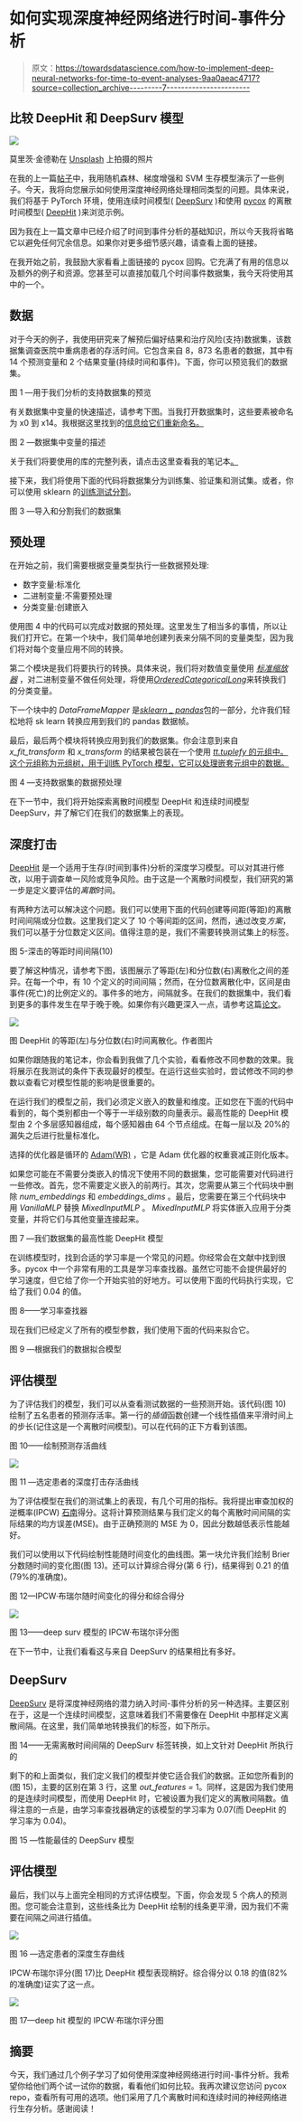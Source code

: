 # 如何实现深度神经网络进行时间-事件分析

> 原文：<https://towardsdatascience.com/how-to-implement-deep-neural-networks-for-time-to-event-analyses-9aa0aeac4717?source=collection_archive---------7----------------------->

## 比较 DeepHit 和 DeepSurv 模型

![](img/f4c8054e8c26815e3d6718e2dfc4a875.png)

莫里茨·金德勒在 [Unsplash](https://unsplash.com/?utm_source=unsplash&utm_medium=referral&utm_content=creditCopyText) 上拍摄的照片

在我的上一篇[帖子](/how-to-implement-random-forest-svm-and-gradient-boosted-models-for-time-to-event-analyses-5d79d8153bcd)中，我用随机森林、梯度增强和 SVM 生存模型演示了一些例子。今天，我将向您展示如何使用深度神经网络处理相同类型的问题。具体来说，我们将基于 PyTorch 环境，使用连续时间模型( [DeepSurv](https://bmcmedresmethodol.biomedcentral.com/articles/10.1186/s12874-018-0482-1) )和使用 [pycox](https://github.com/havakv/pycox) 的离散时间模型( [DeepHit](http://medianetlab.ee.ucla.edu/papers/AAAI_2018_DeepHit) )来浏览示例。

因为我在上一篇文章中已经介绍了时间到事件分析的基础知识，所以今天我将省略它以避免任何冗余信息。如果你对更多细节感兴趣，请查看上面的链接。

在我开始之前，我鼓励大家看看上面链接的 pycox 回购。它充满了有用的信息以及额外的例子和资源。您甚至可以直接加载几个时间事件数据集，我今天将使用其中的一个。

## 数据

对于今天的例子，我使用研究来了解预后偏好结果和治疗风险(支持)数据集，该数据集调查医院中重病患者的存活时间。它包含来自 8，873 名患者的数据，其中有 14 个预测变量和 2 个结果变量(持续时间和事件)。下面，你可以预览我们的数据集。

图 1 —用于我们分析的支持数据集的预览

有关数据集中变量的快速描述，请参考下图。当我打开数据集时，这些要素被命名为 x0 到 x14。我根据这里找到的[信息给它们重新命名。](https://bmcmedresmethodol.biomedcentral.com/articles/10.1186/s12874-018-0482-1)

图 2 —数据集中变量的描述

关于我们将要使用的库的完整列表，请点击这里查看我的笔记本[。](https://github.com/ryancburke/DNN_survival)

接下来，我们将使用下面的代码将数据集分为训练集、验证集和测试集。或者，你可以使用 sklearn 的[训练测试分割](https://scikit-learn.org/stable/modules/generated/sklearn.model_selection.train_test_split.html)。

图 3 —导入和分割我们的数据集

## 预处理

在开始之前，我们需要根据变量类型执行一些数据预处理:

*   数字变量:标准化
*   二进制变量:不需要预处理
*   分类变量:创建嵌入

使用图 4 中的代码可以完成对数据的预处理。这里发生了相当多的事情，所以让我们打开它。在第一个块中，我们简单地创建列表来分隔不同的变量类型，因为我们将对每个变量应用不同的转换。

第二个模块是我们将要执行的转换。具体来说，我们将对数值变量使用 [*标准缩放器*](https://scikit-learn.org/stable/modules/generated/sklearn.preprocessing.StandardScaler.html) ，对二进制变量不做任何处理，将使用[*OrderedCategoricalLong*](https://github.com/havakv/pycox/blob/master/pycox/preprocessing/feature_transforms.py)来转换我们的分类变量。

下一个块中的 *DataFrameMapper* 是[*sklearn _ pandas*](https://pypi.org/project/sklearn-pandas/1.5.0/)包的一部分，允许我们轻松地将 sk learn 转换应用到我们的 pandas 数据帧。

最后，最后两个模块将转换应用到我们的数据集。你会注意到来自 *x_fit_transform* 和 *x_transform* 的结果被包装在一个使用 [*tt.tuplefy* 的元组中。这个元组称为元组树，用于训练 PyTorch 模型，它可以处理嵌套元组中的数据。](https://github.com/havakv/torchtuples)

图 4 —支持数据集的数据预处理

在下一节中，我们将开始探索离散时间模型 DeepHit 和连续时间模型 DeepSurv，并了解它们在我们的数据集上的表现。

## 深度打击

[DeepHit](https://ojs.aaai.org/index.php/AAAI/article/view/11842) 是一个适用于生存(时间到事件)分析的深度学习模型。可以对其进行修改，以用于调查单一风险或竞争风险。由于这是一个离散时间模型，我们研究的第一步是定义要评估的*离散*时间。

有两种方法可以解决这个问题。我们可以使用下面的代码创建等间距(等距)的离散时间间隔或分位数。这里我们定义了 10 个等间距的区间，然而，通过改变*方案*，我们可以基于分位数定义区间。值得注意的是，我们不需要转换测试集上的标签。

图 5-深击的等距时间间隔(10)

要了解这种情况，请参考下图，该图展示了等距(左)和分位数(右)离散化之间的差异。在每一个中，有 10 个定义的时间间隔；然而，在分位数离散化中，区间是由事件(死亡)的比例定义的。事件多的地方，间隔就多。在我们的数据集中，我们看到更多的事件发生在早于晚于晚。如果你有兴趣更深入一点，请参考这篇[论文](https://arxiv.org/abs/1910.06724)。

![](img/518d6597e5260c21bd12d1beb324e365.png)

图 DeepHit 的等距(左)与分位数(右)时间离散化。作者图片

如果你跟随我的笔记本，你会看到我做了几个实验，看看修改不同参数的效果。我将展示在我测试的条件下表现最好的模型。在运行这些实验时，尝试修改不同的参数以查看它对模型性能的影响是很重要的。

在运行我们的模型之前，我们必须定义嵌入的数量和维度。正如您在下面的代码中看到的，每个类别都由一个等于一半级别数的向量表示。最高性能的 DeepHit 模型由 2 个多层感知器组成，每个感知器由 64 个节点组成。在每一层以及 20%的漏失之后进行批量标准化。

选择的优化器是循环的 [Adam(WR)](https://arxiv.org/abs/1711.05101) ，它是 Adam 优化器的权重衰减正则化版本。

如果您可能在不需要分类嵌入的情况下使用不同的数据集，您可能需要对代码进行一些修改。首先，您不需要定义嵌入的前两行。其次，您需要从第三个代码块中删除 *num_embeddings* 和 *embeddings_dims* 。最后，您需要在第三个代码块中用 *VanillaMLP* 替换 *MixedInputMLP* 。 *MixedInputMLP* 将实体嵌入应用于分类变量，并将它们与其他变量连接起来。

图 7 —我们数据集的最高性能 DeepHit 模型

在训练模型时，找到合适的学习率是一个常见的问题。你经常会在文献中找到很多。pycox 中一个非常有用的工具是学习率查找器。虽然它可能不会提供最好的学习速度，但它给了你一个开始实验的好地方。可以使用下面的代码执行实现，它给了我们 0.04 的值。

图 8——学习率查找器

现在我们已经定义了所有的模型参数，我们使用下面的代码来拟合它。

图 9 —根据我们的数据拟合模型

## 评估模型

为了评估我们的模型，我们可以从查看测试数据的一些预测开始。该代码(图 10)绘制了五名患者的预测存活率。第一行的*插值*函数创建一个线性插值来平滑时间上的步长(记住这是一个离散时间模型)。可以在代码的正下方看到该图。

图 10——绘制预测存活曲线

![](img/d722deee0d1aaa8dec535ed8905775d0.png)

图 11 —选定患者的深度打击存活曲线

为了评估模型在我们的测试集上的表现，有几个可用的指标。我将提出审查加权的逆概率(IPCW) [石南](https://en.wikipedia.org/wiki/Brier_score)得分。这将计算预测结果与我们定义的每个离散时间间隔的实际结果的均方误差(MSE)。由于正确预测的 MSE 为 0，因此分数越低表示性能越好。

我们可以使用以下代码绘制性能随时间变化的曲线图。第一块允许我们绘制 Brier 分数随时间的变化图(图 13)。还可以计算综合得分(第 6 行)，结果得到 0.21 的值(79%的准确度)。

图 12—IPCW·布瑞尔随时间变化的得分和综合得分

![](img/b1d9f9784abf78ac6d82c4e3298f93a9.png)

图 13——deep surv 模型的 IPCW·布瑞尔评分图

在下一节中，让我们看看这与来自 DeepSurv 的结果相比有多好。

## DeepSurv

[DeepSurv](https://arxiv.org/pdf/1606.00931.pdf) 是将深度神经网络的潜力纳入时间-事件分析的另一种选择。主要区别在于，这是一个连续时间模型，这意味着我们不需要像在 DeepHit 中那样定义离散间隔。在这里，我们简单地转换我们的标签，如下所示。

图 14——无需离散时间间隔的 DeepSurv 标签转换，如上文针对 DeepHit 所执行的

剩下的和上面类似，我们定义我们的模型并使它适合我们的数据。正如您所看到的(图 15)，主要的区别在第 3 行，这里 *out_features =* 1。同样，这是因为我们使用的是连续时间模型，而使用 DeepHit 时，它被设置为我们定义的离散间隔数。值得注意的一点是，由学习率查找器确定的该模型的学习率为 0.07(而 DeepHit 的学习率为 0.04)。

图 15 —性能最佳的 DeepSurv 模型

## 评估模型

最后，我们以与上面完全相同的方式评估模型。下面，你会发现 5 个病人的预测图。您可能会注意到，这些线条比为 DeepHit 绘制的线条更平滑，因为我们不需要在间隔之间进行插值。

![](img/b4e4a79cdbf991db6363f91082de7ed8.png)

图 16 —选定患者的深度生存曲线

IPCW·布瑞尔评分(图 17)比 DeepHit 模型表现稍好。综合得分以 0.18 的值(82%的准确度)证实了这一点。

![](img/2924689d86e00ac78fd0cdea3c12d741.png)

图 17—deep hit 模型的 IPCW·布瑞尔评分图

## 摘要

今天，我们通过几个例子学习了如何使用深度神经网络进行时间-事件分析。我希望你给他们两个试一试你的数据，看看他们如何比较。我再次建议您访问 pycox repo，查看所有可用的选项。他们采用了几个离散时间和连续时间的神经网络进行生存分析。感谢阅读！
